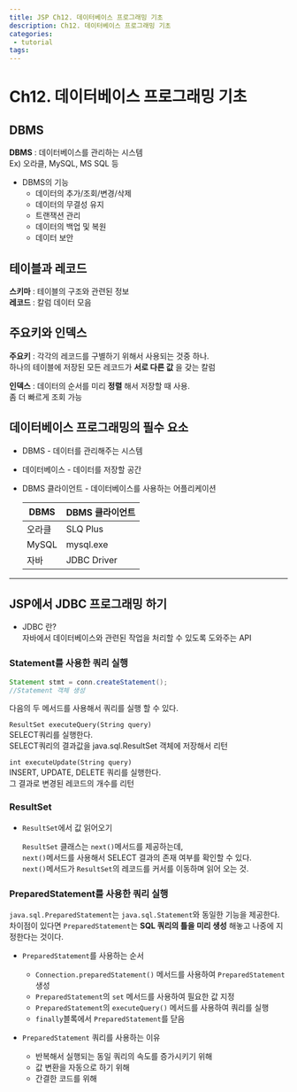 ```yaml
---
title: JSP Ch12. 데이터베이스 프로그래밍 기초
description: Ch12. 데이터베이스 프로그래밍 기초
categories:
 - tutorial
tags:
---
```




# Ch12. 데이터베이스 프로그래밍 기초
## DBMS
**DBMS** : 데이터베이스를 관리하는 시스템  
Ex) 오라클, MySQL, MS SQL 등  

* DBMS의 기능
  - 데이터의 추가/조회/변경/삭제
  - 데이터의 무결성 유지
  - 트랜잭션 관리
  - 데이터의 백업 및 복원
  - 데이터 보안  


## 테이블과 레코드
**스키마** : 테이블의 구조와 관련된 정보  
**레코드** : 칼럼 데이터 모음  


## 주요키와 인덱스
**주요키** : 각각의 레코드를 구별하기 위해서 사용되는 것중 하나.  
하나의 테이블에 저장된 모든 레코드가 **서로 다른 값** 을 갖는 칼럼

**인덱스** : 데이터의 순서를 미리 **정렬** 해서 저장할 때 사용.   
좀 더 빠르게 조회 가능  

## 데이터베이스 프로그래밍의 필수 요소
* DBMS - 데이터를 관리해주는 시스템  
* 데이터베이스 - 데이터를 저장할 공간
* DBMS 클라이언트 - 데이터베이스를 사용하는 어플리케이션  


  DBMS | DBMS 클라이언트
  -------|------------
  오라클 | SLQ Plus  
  MySQL | mysql.exe  
  자바 | JDBC Driver



-------------------------------
## JSP에서  JDBC 프로그래밍 하기
* JDBC 란?   
자바에서 데이터베이스와 관련된 작업을 처리할 수 있도록 도와주는 API

### Statement를 사용한 쿼리 실행
```java
Statement stmt = conn.createStatement();
//Statement 객체 생성
```
다음의 두 메서드를 사용해서 쿼리를 실행 할 수 있다.  

```ResultSet executeQuery(String query)```   
SELECT쿼리를 실행한다.  
SELECT쿼리의 결과값을 java.sql.ResultSet 객체에 저장해서 리턴      

```int executeUpdate(String query)```   
INSERT, UPDATE, DELETE 쿼리를 실행한다.   
그 결과로 변경된 레코드의 개수를 리턴

### ResultSet
* ```ResultSet```에서 값 읽어오기  

  ```ResultSet``` 클래스는 ```next()```메서드를 제공하는데,   
  ```next()```메서드를 사용해서 SELECT 결과의 존재 여부를 확인할 수 있다.   
  ```next()```메서드가 ```ResultSet```의 레코드를 커서를 이동하며 읽어 오는 것.   


### PreparedStatement를 사용한 쿼리 실행  
```java.sql.PreparedStatement```는 ```java.sql.Statement```와 동일한 기능을 제공한다.  
차이점이 있다면 ```PreparedStatement```는 **SQL 쿼리의 틀을 미리 생성** 해놓고 나중에 지정한다는 것이다.  

* ```PreparedStatement```를 사용하는 순서  
   - ```Connection.preparedStatement()``` 메서드를 사용하여 ```PreparedStatement``` 생성  
   - ```PreparedStatement```의 ```set``` 메서드를 사용하여 필요한 값 지정  
   - ```PreparedStatement```의 ```executeQuery()``` 메서드를 사용하여 쿼리를 실행  
   - ```finally```블록에서 ```PreparedStatement```를 닫음  

* ```PreparedStatement``` 쿼리를 사용하는 이유  
  - 반복해서 실행되는 동일 쿼리의 속도를 증가시키기 위해
  - 값 변환을 자동으로 하기 위해
  - 간결한 코드를 위해
